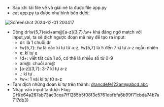 - Sau khi tải file về và giải né ta được file app.py
- cat app.py ta được như hình bên dưới:

![Screenshot 2024-12-01 200417](https://github.com/user-attachments/assets/7c5d9acc-6cfb-4d37-bfd3-5fb61c0b91e6)

- Dòng dr\w{5,7}e\d+am@[a-z]{3,7}\.\w+ khá đáng ngờ match với input_val, ta sẽ dịch ngược đoạn mã này để tạo ra input:
  + dr: là 1 chuỗi dr
  + \w{5,7}: /w là các kí tự từ a-z, \w{5,7} là 5 đến 7 kí tự a-z ngẫu nhiên
  + e: kí tự e
  + \d+: viết tắt của 1 số, có thể là nhiều số từ 0-9
  + am@: chuỗi am@
  + [a-z]{3,7}: 3-7 kí tự a-z
  + .: kí tự .
  + \w+: 1 vài kí tự từ a-z
- Tạm dịch những đoạn kí tự trên thành: drancdefe123am@abcd.abc
- Nhập vào input ta được Flag: DH{e64a267ab73ae3cea7ff1255b5f08f3e5761defbfa6b99f71cbda74b7a717db3}
